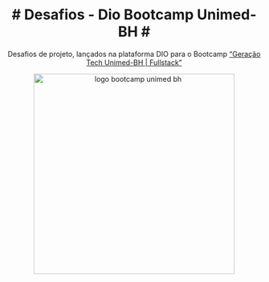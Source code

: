 <h1 align="center"> # Desafios - Dio Bootcamp Unimed-BH # </h1>

<p align="center">
  Desafios de projeto, lançados na plataforma DIO para o Bootcamp <a href = "https://www.dio.me/bootcamp/geracao-tech-unimed-bh-fullstack" >“Geração Tech Unimed-BH | Fullstack”</a>
</p>

<p align="center">
    <img src="https://hermes.digitalinnovation.one/tracks/a982287c-ffb1-4c4a-87dd-ea81e7f50ac4.png" alt="logo bootcamp unimed bh" width="400"/>
</p>



